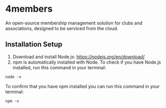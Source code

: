 # 4members
An open-source membership management solution for clubs and associations, designed to be serviced
from the cloud.

## Installation Setup
1. Download and install Node.js: https://nodejs.org/en/download/
2. npm is automatically installed with Node. To check if you have Node.js installed, 
run this command in your terminal:
```
node -v
```
To confirm that you have npm installed you can run this command in your terminal:
```
npm -v
```
